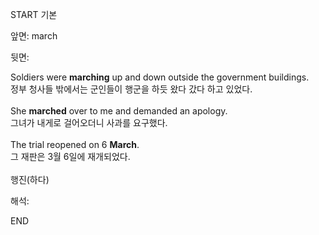 START
기본

앞면:
march


뒷면:
<div> Soldiers were <b>marching</b> up and down outside the government buildings. </div><div>정부 청사들 밖에서는 군인들이 행군을 하듯 왔다 갔다 하고 있었다.</div><div><br></div><div><div>She <b>marched</b> over to me and demanded an apology. </div><div>그녀가 내게로 걸어오더니 사과를 요구했다.</div></div><div><br></div><div>The trial reopened on 6 <strong>March</strong>. </div><div><div>그 재판은 3월 6일에 재개되었다.</div></div><div><br></div><div>행진(하다)</div>


해석:
<!--ID: 1746614454252-->
END